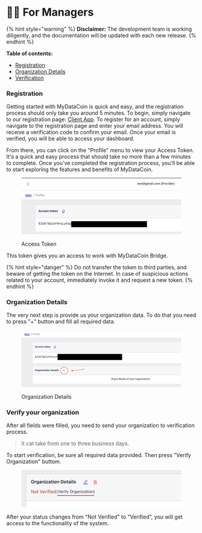 # 👨💼 For Managers

{% hint style="warning" %}
**Disclaimer:** The development team is working diligently, and the documentation will be updated with each new release.
{% endhint %}

**Table of contents:**

* [Registration](for-managers.md#registration)
* [Organization Details](for-managers.md#organization-details)
* [Verification](for-managers.md#verify-your-organization)

### Registration

Getting started with MyDataCoin is quick and easy, and the registration process should only take you around 5 minutes. To begin, simply navigate to our registration page: [Client App](https://client.mydatacoin.io/). To register for an account, simply navigate to the registration page and enter your email address. You will receive a verification code to confirm your email. Once your email is verified, you will be able to access your dashboard.&#x20;

From there, you can click on the "Profile" menu to view your Access Token. It's a quick and easy process that should take no more than a few minutes to complete. Once you've completed the registration process, you'll be able to start exploring the features and benefits of MyDataCoin.



<figure><img src="../../.gitbook/assets/Screenshot 2023-01-10 at 18.56.23.png" alt=""><figcaption><p>Access Token</p></figcaption></figure>

This token gives you an access to work with MyDataCoin Bridge.&#x20;

{% hint style="danger" %}
Do not transfer the token to third parties, and beware of getting the token on the Internet. In case of suspicious actions related to your account, immediately invoke it and request a new token.
{% endhint %}

### Organization Details

The very next step is provide us your organization data. To do that you need to press "+" button and fill all required data.

<figure><img src="../../.gitbook/assets/Screenshot 2023-01-10 at 19.04.19.png" alt=""><figcaption><p>Organization Details</p></figcaption></figure>

### Verify your organization

After all fields were filled, you need to send your organization to verification process.&#x20;

> It cat take from one to three business days.&#x20;

To start verification, be sure all required data provided. Then press "Verify Organization" buttom.

<figure><img src="../../.gitbook/assets/Screenshot 2023-02-09 at 17.11.08.png" alt=""><figcaption></figcaption></figure>

After your status changes from "Not Verified" to "Verified", you will get access to the functionality of the system.
